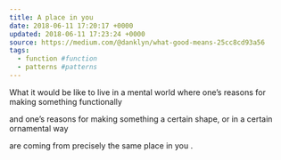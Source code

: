 ```yaml
---
title: A place in you
date: 2018-06-11 17:20:17 +0000
updated: 2018-06-11 17:23:24 +0000
source: https://medium.com/@danklyn/what-good-means-25cc8cd93a56
tags:
  - function #function
  - patterns #patterns
---
```

What it would be liketo live in a mental worldwhere one’s reasonsfor making somethingfunctionally
and one’s reasonsfor making somethinga certain shape,or in a certainornamental way
are comingfrom preciselythe same placein you.